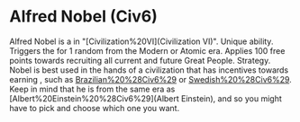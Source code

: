 # Alfred Nobel (Civ6)

Alfred Nobel is a in "[Civilization%20VI](Civilization VI)".
Unique ability.
Triggers the for 1 random from the Modern or Atomic era. Applies 100 free points towards recruiting all current and future Great People.
Strategy.
Nobel is best used in the hands of a civilization that has incentives towards earning , such as [Brazilian%20%28Civ6%29](Brazil) or [Swedish%20%28Civ6%29](Sweden). Keep in mind that he is from the same era as [Albert%20Einstein%20%28Civ6%29](Albert Einstein), and so you might have to pick and choose which one you want.